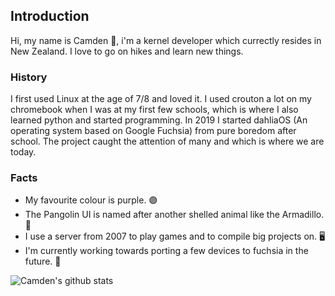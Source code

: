 ## Introduction 
Hi, my name is Camden 👋, i'm a kernel developer which currectly resides in New Zealand. I love to go on hikes and learn new things.

### History
I first used Linux at the age of 7/8 and loved it. I used crouton a lot on my chromebook when I was at my first few schools, which is where I also learned python and started programming. In 2019 I started dahliaOS (An operating system based on Google Fuchsia) from pure boredom after school. The project caught the attention of many and which is where we are today.

### Facts
* My favourite colour is purple. 🟣
* The Pangolin UI is named after another shelled animal like the Armadillo. 🐚
* I use a server from 2007 to play games and to compile big projects on. 🖥️
* I'm currently working towards porting a few devices to fuchsia in the future. 🌸

![Camden's github stats](https://github-readme-stats.vercel.app/api?username=EnderNightLord-Chromebook)
